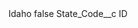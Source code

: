 <?xml version="1.0" encoding="UTF-8"?>
<CustomMetadata xmlns="http://soap.sforce.com/2006/04/metadata" xmlns:xsi="http://www.w3.org/2001/XMLSchema-instance" xmlns:xsd="http://www.w3.org/2001/XMLSchema">
    <label>Idaho</label>
    <protected>false</protected>
    <values>
        <field>State_Code__c</field>
        <value xsi:type="xsd:string">ID</value>
    </values>
</CustomMetadata>
